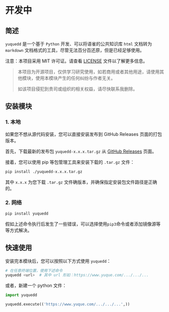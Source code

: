 # 开发中

## 简述

`yuquedd` 是一个基于 `Python` 开发、可以将语雀的公共知识库 `html` 文档转为 `markdown` 文档格式的工具，尽管无法百分百还原，但是已经足够使用。

注意：本项目采用 MIT 许可证。请查看 [LICENSE](https://github.com/gupingan/yuequedd?tab=MIT-1-ov-file) 文件以了解更多信息。

> 本项目为开源项目，仅供学习研究使用，如若商用或者其他用途，请使用其他模块，使用本模块产生的任何纠纷与作者无关。
>
> 如该项目侵犯到贵司或组织的相关权益，请尽快联系我删除。

## 安装模块

### 1. 本地

如果您不想从源代码安装，您可以直接安装发布到 GitHub Releases 页面的打包版本。

首先，下载最新的发布包 `yuquedd-x.x.x.tar.gz` 从 [GitHub Releases](https://github.com/gupingan/yuquedd/releases) 页面。

接着，您可以使用 pip 等包管理工具来安装下载的 `.tar.gz` 文件：

```bash
pip install ./yuquedd-x.x.x.tar.gz
```

其中 `x.x.x` 为您下载 `.tar.gz` 文件确版本，并确保指定安装包文件路径是正确的。

### 2. 网络

```bash
pip install yuquedd
```

假如上述命令执行后发生了一些错误，可以选择使用`pip3`命令或者添加镜像源等等方式解决。

## 快速使用

安装完本模块后，您可以按照以下方式使用 `yuquedd`：

```bash
# 在任意终端位置，使用下述命令
yuquedd <url>  # 其中 url 形如：https://www.yuque.com/.../.../...
```

或者，新建一个 python 文件：

```python
import yuquedd

yuquedd.execute(('https://www.yuque.com/.../.../...',))
```

